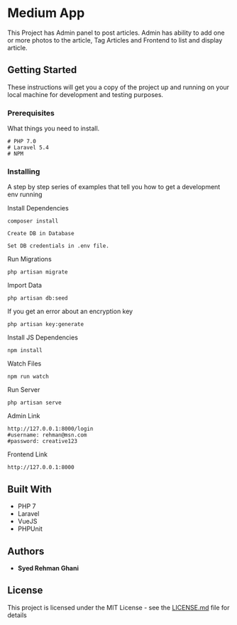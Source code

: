 # Medium App

This Project has Admin panel to post articles. Admin has ability to add one or more photos to the article, Tag Articles and Frontend to list and display article. 

## Getting Started

These instructions will get you a copy of the project up and running on your local machine for development and testing purposes.

### Prerequisites

What things you need to install.
```
# PHP 7.0
# Laravel 5.4
# NPM

```

### Installing

A step by step series of examples that tell you how to get a development env running

Install Dependencies
```
composer install
```

```
Create DB in Database
```

```
Set DB credentials in .env file.
```

Run Migrations
```
php artisan migrate
```

Import Data
```
php artisan db:seed
```

If you get an error about an encryption key
```
php artisan key:generate
```

Install JS Dependencies
```
npm install
```

Watch Files
```
npm run watch
```

Run Server
```
php artisan serve
```

Admin Link
```
http://127.0.0.1:8000/login
#username: rehman@msn.com
#password: creative123
```

Frontend Link
```
http://127.0.0.1:8000
```

## Built With

* PHP 7
* Laravel
* VueJS
* PHPUnit



## Authors

* **Syed Rehman Ghani**

## License

This project is licensed under the MIT License - see the [LICENSE.md](LICENSE.md) file for details
